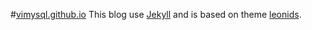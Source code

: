#[vimysql.github.io](http://vimysql.github.io/)
This blog use [Jekyll](http://jekyllrb.com) and is based on theme [leonids](https://github.com/renyuanz/leonids).

